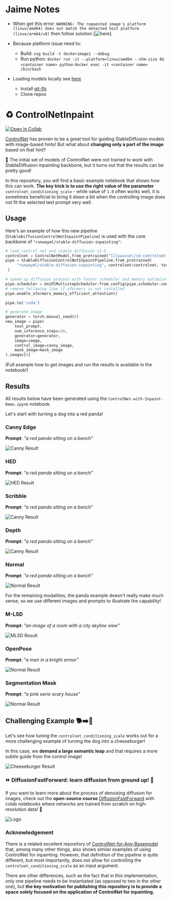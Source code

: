 # Jaime Notes
- When get this error:
`WARNING: The requested image's platform (linux/amd64) does not match the detected host platform (linux/arm64/v8)` then follow solution [![here](https://collabnix.com/warning-the-requested-images-platform-linux-amd64-does-not-match-the-detected-host-platform-linux-arm64-v8/)].

- Because platform issue need to:
  - Build:
  `cog build -t dockerimage1 --debug`
  - Run python:
  `docker run -it --platform=linux/amd64 --shm-size 8G <container name> python`
  `docker exec -it <container name> /bin/bash`

- Loading models locally see [here](https://github.com/huggingface/diffusers/blob/98c5e5da31dd70facf92970074be49501cd5e20b/docs/source/en/using-diffusers/loading.mdx)
  - Install [git-lfs](https://git-lfs.com/)
  - Clone repos
  

# :recycle: ControlNetInpaint
[![Open In Collab](https://colab.research.google.com/assets/colab-badge.svg)](https://colab.research.google.com/github/mikonvergence/ControlNetInpaint/blob/main/ControlNet-with-Inpaint-Demo-colab.ipynb)

[ControlNet](https://github.com/lllyasviel/ControlNet) has proven to be a great tool for guiding StableDiffusion models with image-based hints! But what about **changing only a part of the image** based on that hint?

:crystal_ball: The initial set of models of ControlNet were not trained to work with StableDiffusion inpainting backbone, but it turns out that the results can be pretty good!

In this repository, you will find a basic example notebook that shows how this can work. **The key trick is to use the right value of the parameter** `controlnet_conditioning_scale` - while value of `1.0` often works well, it is sometimes beneficial to bring it down a bit when the controlling image does not fit the selected text prompt very well.

## Usage
Here's an example of how this new pipeline (`StableDiffusionControlNetInpaintPipeline`) is used with the core backbone of `"runwayml/stable-diffusion-inpainting"`:
```python
# load control net and stable diffusion v1-5
controlnet = ControlNetModel.from_pretrained("lllyasviel/sd-controlnet-canny", torch_dtype=torch.float16)
pipe = StableDiffusionControlNetInpaintPipeline.from_pretrained(
     "runwayml/stable-diffusion-inpainting", controlnet=controlnet, torch_dtype=torch.float16
 )

# speed up diffusion process with faster scheduler and memory optimization
pipe.scheduler = UniPCMultistepScheduler.from_config(pipe.scheduler.config)
# remove following line if xformers is not installed
pipe.enable_xformers_memory_efficient_attention()

pipe.to('cuda')

# generate image
generator = torch.manual_seed(0)
new_image = pipe(
    text_prompt,
    num_inference_steps=20,
    generator=generator,
    image=image,
    control_image=canny_image,
    mask_image=mask_image
).images[0]
```
(Full example how to get images and run the results is available in the notebook!)

## Results
All results below have been generated using the `ControlNet-with-Inpaint-Demo.ipynb` notebook.

Let's start with turning a dog into a red panda!
### Canny Edge
**Prompt**: *"a red panda sitting on a bench"*

![Canny Result](output/canny_grid.png)

### HED
**Prompt**: *"a red panda sitting on a bench"*

![HED Result](output/hed_grid.png)

### Scribble
**Prompt**: *"a red panda sitting on a bench"*

![Canny Result](output/scribble_grid.png)

### Depth
**Prompt**: *"a red panda sitting on a bench"*

![Canny Result](output/depth_grid.png)

### Normal
**Prompt**: *"a red panda sitting on a bench"*

![Normal Result](output/normal_grid.png)

For the remaining modalities, the panda example doesn't really make much sense, so we use different images and prompts to illustrate the capability!

### M-LSD
**Prompt**: *"an image of a room with a city skyline view"*

![MLSD Result](output/mlsd_grid.png)

### OpenPose
**Prompt**: *"a man in a knight armor"*

![Normal Result](output/openpose_grid.png)

### Segmentation Mask
**Prompt**: *"a pink eerie scary house"*

![Normal Result](output/seg_grid.png)

## Challenging Example 🐕➡️🍔
Let's see how tuning the `controlnet_conditioning_scale` works out for a more challenging example of turning the dog into a cheeseburger!

In this case, we **demand a large semantic leap** and that requires a more subtle guide from the control image!

![Cheeseburger Result](output/canny_cheeseburger_grid.png)

### :fast_forward: DiffusionFastForward: learn diffusion from ground up! 🎻
If you want to learn more about the process of denoising diffusion for images, check out the **open-source course** [DiffusionFastForward](https://github.com/mikonvergence/DiffusionFastForward) with colab notebooks where networks are trained from scratch on high-resolution data! :beginner:

![Logo](https://user-images.githubusercontent.com/13435425/222425743-213279f9-d0a1-413c-a16a-2c88b512f827.png)

### Acknowledgement
There is a related excellent repository of [ControlNet-for-Any-Basemodel](https://github.com/haofanwang/ControlNet-for-Diffusers) that, among many other things, also shows similar examples of using ControlNet for inpainting. However, that definition of the pipeline is quite different, but most importantly, does not allow for controlling the `controlnet_conditioning_scale` as an input argument.

There are other differences, such as the fact that in this implementation, only one pipeline needs to be instantiated (as opposed to two in the other one), but **the key motivation for publishing this repository is to provide a space solely focused on the application of ControlNet for inpainting.**
